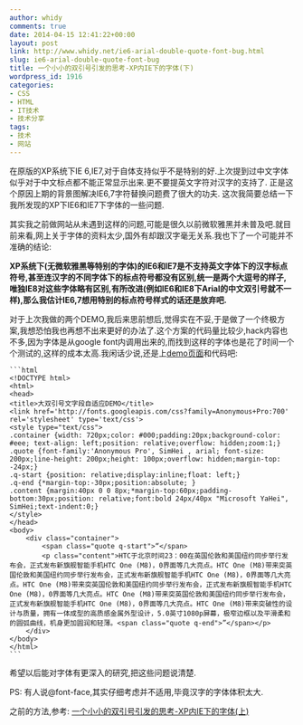 ```yaml
---
author: whidy
comments: true
date: 2014-04-15 12:41:22+00:00
layout: post
link: http://www.whidy.net/ie6-arial-double-quote-font-bug.html
slug: ie6-arial-double-quote-font-bug
title: 一个小小的双引号引发的思考-XP内IE下的字体(下)
wordpress_id: 1916
categories:
- CSS
- HTML
- IT技术
- 技术分享
tags:
- 技术
- 网站
---
```


在原版的XP系统下IE 6,IE7,对于自体支持似乎不是特别的好.上次提到过中文字体似乎对于中文标点都不能正常显示出来.更不要提英文字符对汉字的支持了.
正是这个原因上期的背景图解决IE6,7字符替换问题费了很大的功夫.
这次我简要总结一下我所发现的XP下IE6和IE7下字体的一些问题.

其实我之前做网站从未遇到这样的问题,可能是很久以前微软雅黑并未普及吧.就目前来看,网上关于字体的资料太少,国外有却跟汉字毫无关系.我也下了一个可能并不准确的结论:

<!-- more -->

**XP系统下(无微软雅黑等特别的字体)的IE6和IE7是不支持英文字体下的汉字标点符号,甚至连汉字的不同字体下的标点符号都没有区别,统一是两个大逗号的样子,唯独IE8对这些字体略有区别,有所改进(例如IE6和IE8下Arial的中文双引号就不一样),那么我估计IE6,7想用特别的标点符号样式的话还是放弃吧.**

对于上次我做的两个DEMO,我后来思前想后,觉得实在不妥,于是做了一个终极方案,我想恐怕我也再想不出来更好的办法了.这个方案的代码量比较少,hack内容也不多,因为字体是从google font内调用出来的,而找到这样的字体也是花了时间一个个测试的,这样的成本太高.我闲话少说,还是上[demo页面](http://www.whidy.net/demos/quote/quote_text_gg.html)和代码吧:


    
    ```html
    <!DOCTYPE html>
    <html>
    <head>
    <title>大双引号文字段自适应DEMO</title>
    <link href='http://fonts.googleapis.com/css?family=Anonymous+Pro:700' rel='stylesheet' type='text/css'>
    <style type="text/css">
    .container {width: 720px;color: #000;padding:20px;background-color: #eee; text-align: left;position: relative;overflow: hidden;zoom:1;}
    .quote {font-family:'Anonymous Pro', SimHei , arial; font-size: 200px;line-height: 200px;height: 100px;overflow: hidden;margin-top: -24px;}
    .q-start {position: relative;display:inline;float: left;}
    .q-end {*margin-top:-30px;position:absolute; }
    .content {margin:40px 0 0 8px;*margin-top:60px;padding-bottom:30px;position: relative;font:bold 24px/40px "Microsoft YaHei", SimHei;text-indent:0;}
    </style>
    </head>
    <body>
        <div class="container">
            <span class="quote q-start">“</span>
    		<p class="content">HTC于北京时间23：00在英国伦敦和美国纽约同步举行发布会，正式发布新旗舰智能手机HTC One (M8)，0界面等几大亮点。HTC One (M8)带来突英国伦敦和美国纽约同步举行发布会，正式发布新旗舰智能手机HTC One (M8)，0界面等几大亮点。HTC One (M8)带来突英国伦敦和美国纽约同步举行发布会，正式发布新旗舰智能手机HTC One (M8)，0界面等几大亮点。HTC One (M8)带来突英国伦敦和美国纽约同步举行发布会，正式发布新旗舰智能手机HTC One (M8)，0界面等几大亮点。HTC One (M8)带来突破性的设计与质量，拥有一体成型的高质感金属外型设计，5.0英寸1080p屏幕，极窄边框以及平滑柔和的圆弧曲线，机身更加圆润和轻薄。<span class="quote q-end">”</span></p>
        </div>
    </body>
    </html>
    ```



希望以后能对字体有更深入的研究,把这些问题说清楚.

PS: 有人说@font-face,其实仔细考虑并不适用,毕竟汉字的字体体积太大.

之前的方法,参考:
[一个小小的双引号引发的思考-XP内IE下的字体(上)](http://www.whidy.net/ie6-arial-double-quote.html)
